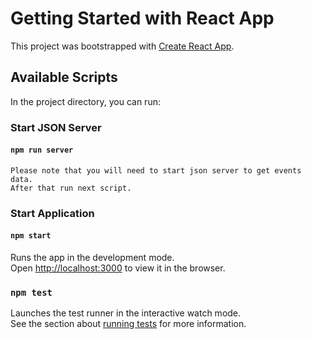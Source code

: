
# Getting Started with React App

This project was bootstrapped with [Create React App](https://github.com/facebook/create-react-app).

## Available Scripts

In the project directory, you can run:

### Start JSON Server
#### `npm run server`

```
Please note that you will need to start json server to get events data.
After that run next script.
```

### Start Application
#### `npm start`

Runs the app in the development mode.\
Open [http://localhost:3000](http://localhost:3000) to view it in the browser.


### `npm test`

Launches the test runner in the interactive watch mode.\
See the section about [running tests](https://facebook.github.io/create-react-app/docs/running-tests) for more information.